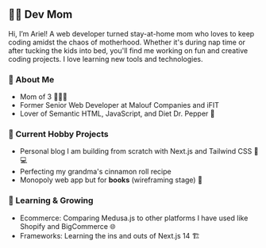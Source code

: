 ## 👩‍💻 Dev Mom

Hi, I’m Ariel! A web developer turned stay-at-home mom who loves to keep coding amidst the chaos of motherhood. Whether it's during nap time or after tucking the kids into bed, you'll find me working on fun and creative coding projects. I love learning new tools and technologies. 

### 🌟 About Me

- Mom of 3 👧👦👶
- Former Senior Web Developer at Malouf Companies and iFIT
- Lover of Semantic HTML, JavaScript, and Diet Dr. Pepper 🥤

### 🫶 Current Hobby Projects

- Personal blog I am building from scratch with Next.js and Tailwind CSS 📱💻
- Perfecting my grandma's cinnamon roll recipe
- Monopoly web app but for **books** (wireframing stage) 🧐

### 🌱 Learning & Growing

- Ecommerce: Comparing Medusa.js to other platforms I have used like Shopify and BigCommerce 🌐 
- Frameworks: Learning the ins and outs of Next.js 14 🏗 
 
